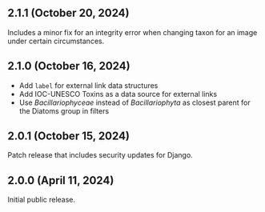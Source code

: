 ## 2.1.1 (October 20, 2024)

Includes a minor fix for an integrity error when changing taxon for an image under certain circumstances.

## 2.1.0 (October 16, 2024)

- Add `label` for external link data structures
- Add IOC-UNESCO Toxins as a data source for external links
- Use _Bacillariophyceae_ instead of _Bacillariophyta_ as closest parent for the Diatoms group in filters

## 2.0.1 (October 15, 2024)

Patch release that includes security updates for Django.

## 2.0.0 (April 11, 2024)

Initial public release.